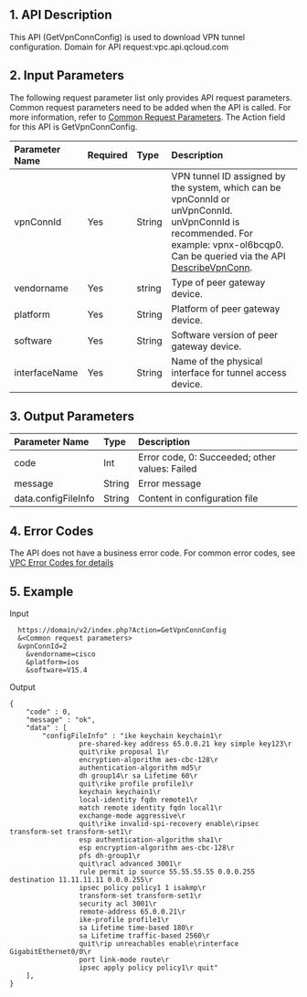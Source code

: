 ## 1. API Description

This API (GetVpnConnConfig) is used to download VPN tunnel configuration.
Domain for API request:vpc.api.qcloud.com

## 2. Input Parameters

The following request parameter list only provides API request parameters. Common request parameters need to be added when the API is called. For more information, refer to [Common Request Parameters](https://intl.cloud.tencent.com/doc/api/372/4153). The Action field for this API is GetVpnConnConfig.

| Parameter Name | Required | Type   | Description                                                  |
| :------------- | :------- | :----- | :----------------------------------------------------------- |
| vpnConnId      | Yes      | String | VPN tunnel ID assigned by the system, which can be vpnConnId or unVpnConnId. unVpnConnId is recommended. For example: vpnx-ol6bcqp0. Can be queried via the API [DescribeVpnConn](http://cloud.tencent.com/doc/api/245/查询VPN通道列表). |
| vendorname     | Yes      | string | Type of peer gateway device.                                 |
| platform       | Yes      | String | Platform of peer gateway device.                             |
| software       | Yes      | String | Software version of peer gateway device.                     |
| interfaceName  | Yes      | String | Name of the physical interface for tunnel access device.     |

## 3. Output Parameters

| Parameter Name      | Type   | Description                                    |
| :------------------ | :----- | :--------------------------------------------- |
| code                | Int    | Error code, 0: Succeeded; other values: Failed |
| message             | String | Error message                                  |
| data.configFileInfo | String | Content in configuration file                  |

## 4. Error Codes

The API does not have a business error code. For common error codes, see [VPC Error Codes for details](https://cloud.tencent.com/doc/api/245/私有网络错误码?viewType=preview)

## 5. Example

Input

```
  https://domain/v2/index.php?Action=GetVpnConnConfig
  &<Common request parameters>
  &vpnConnId=2
    &vendorname=cisco
    &platform=ios
    &software=V15.4
```

Output

```
{
    "code" : 0,
    "message" : "ok",
    "data" : [
        "configFileInfo" : "ike keychain keychain1\r 
                 pre-shared-key address 65.0.0.21 key simple key123\r  
                 quit\rike proposal 1\r 
                 encryption-algorithm aes-cbc-128\r 
                 authentication-algorithm md5\r 
                 dh group14\r sa Lifetime 60\r 
                 quit\rike profile profile1\r 
                 keychain keychain1\r 
                 local-identity fqdn remote1\r 
                 match remote identity fqdn local1\r 
                 exchange-mode aggressive\r 
                 quit\rike invalid-spi-recovery enable\ripsec transform-set transform-set1\r 
                 esp authentication-algorithm sha1\r 
                 esp encryption-algorithm aes-cbc-128\r 
                 pfs dh-group1\r 
                 quit\racl advanced 3001\r 
                 rule permit ip source 55.55.55.55 0.0.0.255 destination 11.11.11.11 0.0.0.255\r
                 ipsec policy policy1 1 isakmp\r 
                 transform-set transform-set1\r 
                 security acl 3001\r 
                 remote-address 65.0.0.21\r 
                 ike-profile profile1\r 
                 sa Lifetime time-based 180\r 
                 sa Lifetime traffic-based 2560\r 
                 quit\rip unreachables enable\rinterface GigabitEthernet0/0\r 
                 port link-mode route\r 
                 ipsec apply policy policy1\r quit"
    ],
}
```